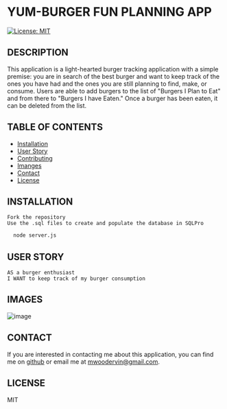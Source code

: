 # YUM-BURGER FUN PLANNING APP

  [![License: MIT](https://img.shields.io/badge/License-MIT-yellow.svg)](https://opensource.org/licenses/MIT)

  ## DESCRIPTION
 This application is a light-hearted burger tracking application with a simple premise: you are in search of the best burger and want to keep track of the ones you have had and the ones you are still planning to find, make, or consume. Users are able to add burgers to the list of "Burgers I Plan to Eat" and from there to "Burgers I have Eaten." Once a burger has been eaten, it can be deleted from the list.

  ## TABLE OF CONTENTS

  - [Installation](#installation)
  - [User Story](#userStory)
  - [Contributing](#contributing)
  - [Imanges](#images)
  - [Contact](#contact)
  - [License](#license)

  ## INSTALLATION
    Fork the repository
    Use the .sql files to create and populate the database in SQLPro

```bash
  node server.js
```

  ## USER STORY
  ```
 AS a burger enthusiast
 I WANT to keep track of my burger consumption

  ```

  ## IMAGES
![image](https://user-images.githubusercontent.com/65414966/93691216-45c5cb00-fab0-11ea-9cb8-935fbea09975.png)


  ## CONTACT
  If you are interested in contacting me about this application, you can find me on [github](https://github.com/mwoodervin) or email me at mwoodervin@gmail.com.

  ## LICENSE
  MIT

